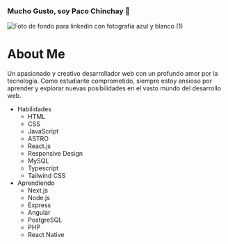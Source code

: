 ### Mucho Gusto, soy Paco Chinchay 👋
![Foto de fondo para linkedin con fotografia azul y blanco (1)](https://github.com/PacoChinchay/Pacochinchay/assets/109483099/717262b7-aced-4d9f-aa01-4f45bcc2b776)

# About Me
Un apasionado y creativo desarrollador web con un profundo amor por la tecnología. Como estudiante comprometido, siempre estoy ansioso por aprender y explorar nuevas posibilidades en el vasto mundo del desarrollo web.

- Habilidades
  - HTML
  - CSS
  - JavaScript
  - ASTRO
  - React.js
  - Responsive Design
  - MySQL
  - Typescript
  - Tailwind CSS
- Aprendiendo
  - Next.js
  - Node.js
  - Express
  - Angular
  - PostgreSQL
  - PHP
  - React Native
<!--
**PacoChinchay/Pacochinchay** is a ✨ _special_ ✨ repository because its `README.md` (this file) appears on your GitHub profile.

Here are some ideas to get you started:

- 🔭 I’m currently working on ...
- 🌱 I’m currently learning ...
- 👯 I’m looking to collaborate on ...
- 🤔 I’m looking for help with ...
- 💬 Ask me about ...
- 📫 How to reach me: ...
- 😄 Pronouns: ...
- ⚡ Fun fact: ...
-->
